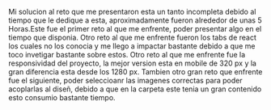 Mi solucion al reto que me presentaron esta un tanto incompleta debido al tiempo que le dedique a esta, aproximadamente fueron alrededor de unas 5 Horas.Este fue el primer reto al que me enfrente, poder presentar algo en el tiempo que disponia. Otro reto al que me enfrente fueron los tabs de react los cuales no los conocia y me llego a impactar bastante debido a que me toco invetigar bastante sobre estos. Otro reto al que me enfrente fue la responsividad del proyecto, la mejor version esta en mobile de 320 px y la gran diferencia esta desde los 1280 px. Tambien otro gran reto que enfrente fue el siguiente, poder seleccioanr las imagenes correctas para poder acoplarlas al diseñ, debido a que en la carpeta este tenia un gran contenido esto consumio bastante tiempo.
